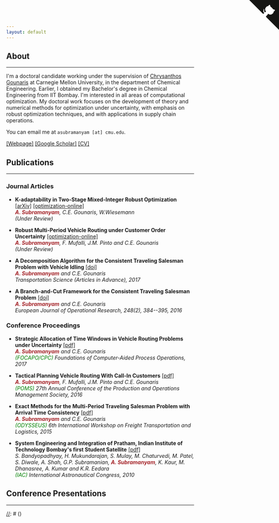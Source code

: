 ```yaml
---
layout: default
---
```


[//]: # (<img style="float: right;" src="http://www.andrew.cmu.edu/user/asubram2/picture.jpg" alt="Me" style="width: 480px;"/>)

## About
---

I'm a doctoral candidate working under the supervision of [Chrysanthos Gounaris](https://www.cmu.edu/cheme/people/faculty/chrysanthos-e-gounaris.html) at Carnegie Mellon University, in the department of Chemical Engineering. Earlier, I obtained my Bachelor's degree in Chemical Engineering from IIT Bombay. I'm interested in all areas of computational optimization. My doctoral work focuses on the development of theory and numerical methods for optimization under uncertainty, with emphasis on robust optimization techniques, and with applications in supply chain operations.

You can email me at `asubramanyam [at] cmu.edu`.

[[Webpage]](http://www.andrew.cmu.edu/user/asubram2/) [[Google Scholar]](https://scholar.google.com/citations?user=yDf5WlEAAAAJ&hl=en) [[CV]](http://www.andrew.cmu.edu/user/asubram2/cv.pdf)

## Publications
---

### Journal Articles 

* **K-adaptability in Two-Stage Mixed-Integer Robust Optimization**
[[arXiv]](https://arxiv.org/abs/1706.07097)
[[optimization-online]](http://www.optimization-online.org/DB_HTML/2017/06/6093.html)  
 _**<span style="color:#A5252A">A. Subramanyam</span>**, C.E. Gounaris, W.Wiesemann_  
 _(Under Review)_

* **Robust Multi-Period Vehicle Routing under Customer Order Uncertainty**
[[optimization-online]](http://www.optimization-online.org/DB_HTML/2017/04/5947.html)  
 _**<span style="color:#A5252A">A. Subramanyam</span>**, F. Mufalli, J.M. Pinto and C.E. Gounaris_  
 _(Under Review)_

* **A Decomposition Algorithm for the Consistent Traveling Salesman Problem with Vehicle Idling**
[[doi]](https://doi.org/10.1287/trsc.2017.0741)  
 _**<span style="color:#A5252A">A. Subramanyam</span>** and C.E. Gounaris_  
 _Transportation Science (Articles in Advance), 2017_

* **A Branch-and-Cut Framework for the Consistent Traveling Salesman Problem**
[[doi]](https://doi.org/10.1016/j.ejor.2015.07.030)  
 _**<span style="color:#A5252A">A. Subramanyam</span>** and C.E. Gounaris_  
 _European Journal of Operational Research, 248(2), 384--395, 2016_

### Conference Proceedings

* **Strategic Allocation of Time Windows in Vehicle Routing Problems under Uncertainty**
[[pdf]](http://folk.ntnu.no/skoge/prost/proceedings/focapo-cpc-2017/FOCAPO-CPC%202017%20Contributed%20Papers/62_FOCAPO_Contributed.pdf)  
 _**<span style="color:#A5252A">A. Subramanyam</span>** and C.E. Gounaris_  
 _<span style="color:green">(FOCAPO/CPC)</span> Foundations of Computer-Aided Process Operations, 2017_

* **Tactical Planning Vehicle Routing With Call-In Customers**
[[pdf]](https://www.pomsmeetings.org/ConfProceedings/065/Full%20Papers/Final%20Full%20Papers/065-1815.pdf)  
 _**<span style="color:#A5252A">A. Subramanyam</span>**, F. Mufalli, J.M. Pinto and C.E. Gounaris_  
 _<span style="color:green">(POMS)</span> 27th Annual Conference of the Production and Operations Management Society, 2016_

* **Exact Methods for the Multi-Period Traveling Salesman Problem with Arrival Time Consistency**
[[pdf]](http://homepages.laas.fr/njozefow/odysseus2015.pdf)  
 _**<span style="color:#A5252A">A. Subramanyam</span>** and C.E. Gounaris_  
 _<span style="color:green">(ODYSSEUS)</span> 6th International Workshop on Freight Transportation and Logistics, 2015_

* **System Engineering and Integration of Pratham, Indian Institute of Technology Bombay's first Student Satellite**
[[pdf]](http://www.aero.iitb.ac.in/pratham/otherdocs/IAC-10.B4.1.8.pdf)  
 _S. Bandyopadhyay, H. Mukundarajan, S. Mulay, M. Chaturvedi, M. Patel, S. Diwale, A. Shah, G.P. Subramanian, **<span style="color:#A5252A">A. Subramanyam</span>**, K. Kaur, M. Dhanasree, A. Kumar and K.R. Eedara_  
 _<span style="color:green">(IAC)</span> International Astronautical Congress, 2010_



## Conference Presentations
---



[//]: # (<a href="https://github.com/chibicode/solo" class="github-corner"><svg width="80" height="80" viewBox="0 0 250 250" style="fill:#151513; color:#fff; position: absolute; top: 0; border: 0; right: 0;"><path d="M0,0 L115,115 L130,115 L142,142 L250,250 L250,0 Z"></path><path d="M128.3,109.0 C113.8,99.7 119.0,89.6 119.0,89.6 C122.0,82.7 120.5,78.6 120.5,78.6 C119.2,72.0 123.4,76.3 123.4,76.3 C127.3,80.9 125.5,87.3 125.5,87.3 C122.9,97.6 130.6,101.9 134.4,103.2" fill="currentColor" style="transform-origin: 130px 106px;" class="octo-arm"></path><path d="M115.0,115.0 C114.9,115.1 118.7,116.5 119.8,115.4 L133.7,101.6 C136.9,99.2 139.9,98.4 142.2,98.6 C133.8,88.0 127.5,74.4 143.8,58.0 C148.5,53.4 154.0,51.2 159.7,51.0 C160.3,49.4 163.2,43.6 171.4,40.1 C171.4,40.1 176.1,42.5 178.8,56.2 C183.1,58.6 187.2,61.8 190.9,65.4 C194.5,69.0 197.7,73.2 200.1,77.6 C213.8,80.2 216.3,84.9 216.3,84.9 C212.7,93.1 206.9,96.0 205.4,96.6 C205.1,102.4 203.0,107.8 198.3,112.5 C181.9,128.9 168.3,122.5 157.7,114.1 C157.9,116.9 156.7,120.9 152.7,124.9 L141.0,136.5 C139.8,137.7 141.6,141.9 141.8,141.8 Z" fill="currentColor" class="octo-body"></path></svg></a><style>.github-corner:hover .octo-arm{animation:octocat-wave 560ms ease-in-out}@keyframes octocat-wave{0%,100%{transform:rotate(0)}20%,60%{transform:rotate(-25deg)}40%,80%{transform:rotate(10deg)}}@media (max-width:500px){.github-corner:hover .octo-arm{animation:none}.github-corner .octo-arm{animation:octocat-wave 560ms ease-in-out}}</style>)
